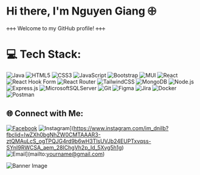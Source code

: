 # Hi there, I'm Nguyen Giang 🕀 

🕂🕂🕂 Welcome to my GitHub profile! 🕂🕂🕂

# 💻 Tech Stack:
![Java](https://img.shields.io/badge/java-%23ED8B00.svg?style=flat-square&logo=openjdk&logoColor=white) 
![HTML5](https://img.shields.io/badge/html5-%23E34F26.svg?style=flat-square&logo=html5&logoColor=white) 
![CSS3](https://img.shields.io/badge/css3-%231572B6.svg?style=flat-square&logo=css3&logoColor=white) 
![JavaScript](https://img.shields.io/badge/javascript-%23323330.svg?style=flat-square&logo=javascript&logoColor=%23F7DF1E) 
![Bootstrap](https://img.shields.io/badge/bootstrap-%238511FA.svg?style=flat-square&logo=bootstrap&logoColor=white) 
![MUI](https://img.shields.io/badge/MUI-%230081CB.svg?style=flat-square&logo=mui&logoColor=white) 
![React](https://img.shields.io/badge/react-%2320232a.svg?style=flat-square&logo=react&logoColor=%2361DAFB) 
![React Hook Form](https://img.shields.io/badge/React%20Hook%20Form-%23EC5990.svg?style=flat-square&logo=reacthookform&logoColor=white) 
![React Router](https://img.shields.io/badge/React_Router-CA4245?style=flat-square&logo=react-router&logoColor=white) 
![TailwindCSS](https://img.shields.io/badge/tailwindcss-%2338B2AC.svg?style=flat-square&logo=tailwind-css&logoColor=white) 
![MongoDB](https://img.shields.io/badge/MongoDB-%2347A248.svg?style=flat-square&logo=mongodb&logoColor=white) 
![Node.js](https://img.shields.io/badge/Node.js-%23339933.svg?style=flat-square&logo=node.js&logoColor=white) 
![Express.js](https://img.shields.io/badge/Express.js-%23404D59.svg?style=flat-square&logo=express&logoColor=white) 
![MicrosoftSQLServer](https://img.shields.io/badge/Microsoft%20SQL%20Server-CC2927?style=flat-square&logo=microsoft%20sql%20server&logoColor=white) 
![Git](https://img.shields.io/badge/git-%23F05033.svg?style=flat-square&logo=git&logoColor=white) 
![Figma](https://img.shields.io/badge/figma-%23F24E1E.svg?style=flat-square&logo=figma&logoColor=white) 
![Jira](https://img.shields.io/badge/jira-%230A0FFF.svg?style=flat-square&logo=jira&logoColor=white) 
![Docker](https://img.shields.io/badge/docker-%230db7ed.svg?style=flat-square&logo=docker&logoColor=white) 
![Postman](https://img.shields.io/badge/Postman-FF6C37?style=flat-square&logo=postman&logoColor=white)

## 🌐 Connect with Me:
[![Facebook](https://img.shields.io/badge/Facebook-%231877F2.svg?style=flat-square&logo=facebook&logoColor=white)](https://www.facebook.com/nguyen.giang.76784)
![Instagram](https://img.shields.io/badge/Instagram-%23E4405F.svg?style=flat-square&logo=instagram&logoColor=white)](https://www.instagram.com/im_dnilb?fbclid=IwZXh0bgNhZW0CMTAAAR3-ztQMAuLcS_ogTPQJG4rd9b6wH3TlsUVJb24EUPTxvqss-SYnI9RWCSA_aem_28IChgVh2p_Id_5Xvg5h1g)  
![Email](https://img.shields.io/badge/Email-D14836?style=flat-square&logo=gmail&logoColor=white)](mailto:yourname@gmail.com)  

![Banner Image](https://user-images.githubusercontent.com/61475220/96919833-f701bb80-14c9-11eb-8eea-1c46ba92b906.jpg)

